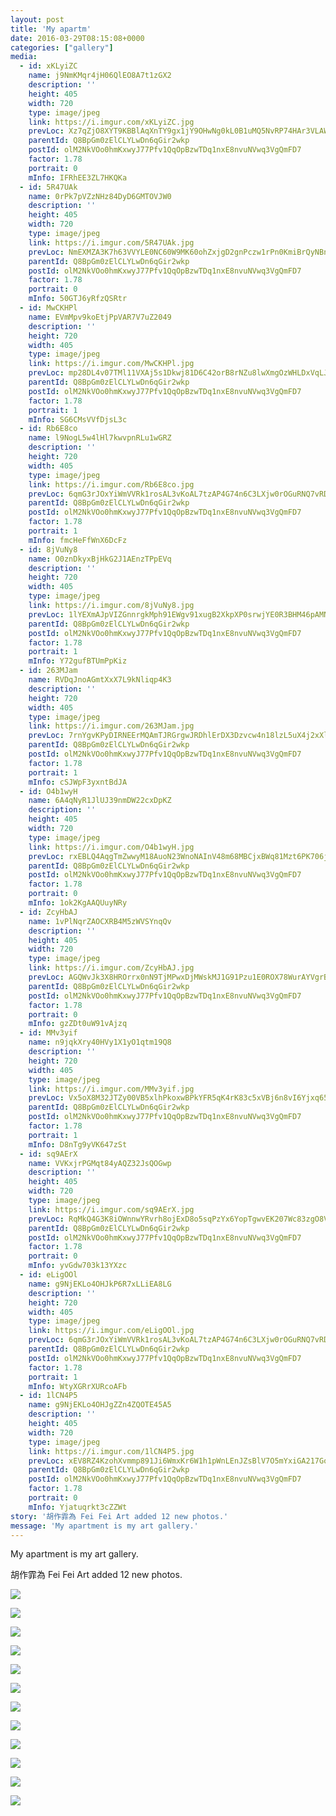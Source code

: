 ```yaml
---
layout: post
title: 'My apartm' 
date: 2016-03-29T08:15:08+0000 
categories: ["gallery"] 
media:
  - id: xKLyiZC
    name: j9NmKMqr4jH06QlEO8A7t1zGX2
    description: ''   
    height: 405
    width: 720
    type: image/jpeg
    link: https://i.imgur.com/xKLyiZC.jpg
    prevLoc: Xz7qZjO8XYT9KBBlAqXnTY9gx1jY9OHwNg0kL0B1uMQ5NvRP74HAr3VLAWAvILn2mlOQzyIRo7A4P193U3MvKDL3vXf8OOE5YZ60SvyY7KODgZCYlRPn48MYuAzkvpywn2cR601pGygPTYW1xGlOnLS8Zqj9VpoGuYq2lQLkVETNPER14NX3T5LXonLvYos1zyJ3z9gRtJOYwAJRqDImrGnmDkQJu5DQlgN8K1c3jvyBxE3oTOK6x3vAwQTpD41KENv
    parentId: Q8BpGm0zElCLYLwDn6qGir2wkp
    postId: olM2NkVOo0hmKxwyJ77Pfv1QqOpBzwTDq1nxE8nvuNVwq3VgQmFD7
    factor: 1.78
    portrait: 0
    mInfo: IFRhEE3ZL7HKQKa
  - id: 5R47UAk
    name: 0rPk7pVZzNHz84DyD6GMTOVJW0
    description: ''   
    height: 405
    width: 720
    type: image/jpeg
    link: https://i.imgur.com/5R47UAk.jpg
    prevLoc: NmEXMZA3K7h63VVYLE0NC60W9MK60ohZxjgD2gnPczw1rPn0KmiBrQyNBnB4CoRNpqgx5wC3ARx6K9qMflZ0W6qp1lUZLGWVXBE3tkzg5w59x0TJBNwq6PVyCyXlK45P5qt8z5WW5RmyUv8OkzXKnOhELQXx93vvUQMnGQ2WzZiRg5NAVOLGhBDgBRLQDrUWKrqLGKZ5Iq7K4j9zNAfO9vADrLwYsy80ExDlXPCzGGVELzRAhxEVZEwJA0FJrK
    parentId: Q8BpGm0zElCLYLwDn6qGir2wkp
    postId: olM2NkVOo0hmKxwyJ77Pfv1QqOpBzwTDq1nxE8nvuNVwq3VgQmFD7
    factor: 1.78
    portrait: 0
    mInfo: 50GTJ6yRfzQSRtr
  - id: MwCKHPl
    name: EVmMpv9koEtjPpVAR7V7uZ2049
    description: ''   
    height: 720
    width: 405
    type: image/jpeg
    link: https://i.imgur.com/MwCKHPl.jpg
    prevLoc: mp28DL4v07TMl11VXAj5s1Dkwj81D6C42orB8rNZu8lwXmgOzWHLDxVqLJLEcOm27Dw54Mhx5wlOM1z9cJ3Wo0M19rIDmVVQoV93cylOExNB73UNZMGg9MMAC6A7oJvLnVcRvKwjlAp2T5VPZByXL3FLqEnjVAR6T9QglXwwYvSOoZ014rr7hZOG9BZR2pHR8YkvGzz8h7KBNjqg0VfN9N9wngGES1Nx7NkzwDfXYBPAn0JWHgk2Mzq2WntqoE4pANLB
    parentId: Q8BpGm0zElCLYLwDn6qGir2wkp
    postId: olM2NkVOo0hmKxwyJ77Pfv1QqOpBzwTDq1nxE8nvuNVwq3VgQmFD7
    factor: 1.78
    portrait: 1
    mInfo: SG6CMsVVfDjsL3c
  - id: Rb6E8co
    name: l9NogL5w4lHl7kwvpnRLu1wGRZ
    description: ''   
    height: 720
    width: 405
    type: image/jpeg
    link: https://i.imgur.com/Rb6E8co.jpg
    prevLoc: 6qmG3rJOxYiWmVVRk1rosAL3vKoAL7tzAP4G74n6C3LXjw0rOGuRNQ7vRDR4tOx89RWorNhqAGMPVR6ES8NQorX9gMcPVJzNkmD1cg60WPOLRNCmGw7N2jO3HpVwAmxLWLcQWll6Y7jptMzPY7rVRNTPMN5pBx5miymq9E88zlf5KZA8E44qsVmAOJVBpGfyQyDPVwz0sjVBpBjOnoFB3K0nYxWDu3lg71gznltWZB0KJppxF1Z4MWE4QlU9loEQ9ArP
    parentId: Q8BpGm0zElCLYLwDn6qGir2wkp
    postId: olM2NkVOo0hmKxwyJ77Pfv1QqOpBzwTDq1nxE8nvuNVwq3VgQmFD7
    factor: 1.78
    portrait: 1
    mInfo: fmcHeFfWnX6DcFz
  - id: 8jVuNy8
    name: O0znDkyxBjHkG2J1AEnzTPpEVq
    description: ''   
    height: 720
    width: 405
    type: image/jpeg
    link: https://i.imgur.com/8jVuNy8.jpg
    prevLoc: 1lYEXmAJpVIZGnnrgkMph91EWgv91xugB2XkpXP0srwjYE0R3BHM46pAMNMRcE0LxR73BwcYwn2m0ABqf1JwkDZ3XYi4k2ZYMQrnspEN2Kl83LF5Gpvmg8Ywc8wwRlZMB7h2LXQEK5JRFpx6qOxn7wclZ5EwA5AluMDOyzGzLwUxDWMnwPDJSlyAnWkpKDHDW3wgqjMNS8Zqpm9gPQu5Q8DXlP3OTjylVJ6lQZSvow32EqkYTVOP9YY081SmAN8YP
    parentId: Q8BpGm0zElCLYLwDn6qGir2wkp
    postId: olM2NkVOo0hmKxwyJ77Pfv1QqOpBzwTDq1nxE8nvuNVwq3VgQmFD7
    factor: 1.78
    portrait: 1
    mInfo: Y72gufBTUmPpKiz
  - id: 263MJam
    name: RVDqJnoAGmtXxX7L9kNliqp4K3
    description: ''   
    height: 720
    width: 405
    type: image/jpeg
    link: https://i.imgur.com/263MJam.jpg
    prevLoc: 7rnYgvKPyDIRNEErMQAmTJRGrgwJRDhlErDX3Dzvcw4n18lzL5uX4j2xXlXnIREAGqyY1VuZO4KXAvJph4voMzNMwJf124oWzPRrfDoE0mlz62fg57ZBRDzBtvwkjZ3DkDtABNwkWPvouv6ZlJYGrBILP9A9BprMuLv0oVpp6PCVgEALw22NFRrNWBRNgyIqpKY2k3z4IxzyqwQGWktLW1B4jl9DhAogwLz2pOSDVX8yq2MmIzgW02mWRLhjlZRJEQGj
    parentId: Q8BpGm0zElCLYLwDn6qGir2wkp
    postId: olM2NkVOo0hmKxwyJ77Pfv1QqOpBzwTDq1nxE8nvuNVwq3VgQmFD7
    factor: 1.78
    portrait: 1
    mInfo: cSJWpF3yxntBdJA
  - id: O4b1wyH
    name: 6A4qNyR1JlUJ39nmDW22cxDpKZ
    description: ''   
    height: 405
    width: 720
    type: image/jpeg
    link: https://i.imgur.com/O4b1wyH.jpg
    prevLoc: rxEBLQ4AqgTmZwwyM18AuoN23WnoNAInV48m68MBCjxBWq81Mzt6PK706j65uvOLNyQqAlT769yJK4k8SDl7pr3qrKFoEDlJlo47i13DpENmZQhLnN64zYJVhloOo1DxY3FpV7qNR7ZguNOZBp6mWgHkgO3wgkkohOKmg8ppRVsR2W8pOooVuklP5NkPPGiV7V9xmnYyUoQy1GzBQPu636zGxvV6CKmPrZ52M0c9Ywvn6G6GfJ0DWQoDEzcnXpDVBpmq
    parentId: Q8BpGm0zElCLYLwDn6qGir2wkp
    postId: olM2NkVOo0hmKxwyJ77Pfv1QqOpBzwTDq1nxE8nvuNVwq3VgQmFD7
    factor: 1.78
    portrait: 0
    mInfo: 1ok2KgAAQUuyNRy
  - id: ZcyHbAJ
    name: 1vPlNqrZAOCXRB4M5zWVSYnqQv
    description: ''   
    height: 405
    width: 720
    type: image/jpeg
    link: https://i.imgur.com/ZcyHbAJ.jpg
    prevLoc: AGQWvJk3X8HROrrx0nN9TjMPwxDjMWskMJ1G91Pzu1E0ROX78WurAYVgrBrMiLXW9E4AwgIDZk6g5PW7Sy3q86op16tE06VGyEM6tXPAKmpOmlHXryRQplrDHrR5RAGgA8c3kqvqZKEwfxK8D2AXDPsAPEkz0RV3h186PANNjrHNgD2Kk33jSvLk0Xv3yls7KWkOgwDBTm9LxOjRvZSrk8lzRzLqfB7DQk871gIB646DWMDZsmZPKpgPqMc5kP5P0rKo
    parentId: Q8BpGm0zElCLYLwDn6qGir2wkp
    postId: olM2NkVOo0hmKxwyJ77Pfv1QqOpBzwTDq1nxE8nvuNVwq3VgQmFD7
    factor: 1.78
    portrait: 0
    mInfo: gzZDt0uW91vAjzq
  - id: MMv3yif
    name: n9jqkXry40HVy1X1yO1qtm19Q8
    description: ''   
    height: 720
    width: 405
    type: image/jpeg
    link: https://i.imgur.com/MMv3yif.jpg
    prevLoc: Vx5oX8M32JTZy00VB5xlhPkoxwBPkYFR5qK4rK83c5xVBj6n8vI6Yjxq656Du2nXZNjB4WTy3RLnGEXmtWXB1ERJrQSGkB6n2RLASro82VzJEqFXGMg2xj3KHAZn5LN6k3hvnDpy3Bn2s5kLGmDNwMCRK9Z7E29BC0Vj4w33mqCvJGKr977RFEVAxkEA9rTwWollB2zVSN34M42pl4IAjoz6r6LAUrVjAAjqW7TJEXv0qPvAhr1XNV4XRKIKwRYKZ4OB
    parentId: Q8BpGm0zElCLYLwDn6qGir2wkp
    postId: olM2NkVOo0hmKxwyJ77Pfv1QqOpBzwTDq1nxE8nvuNVwq3VgQmFD7
    factor: 1.78
    portrait: 1
    mInfo: D8nTg9yVK647zSt
  - id: sq9AErX
    name: VVKxjrPGMqt84yAQZ32JsQOGwp
    description: ''   
    height: 405
    width: 720
    type: image/jpeg
    link: https://i.imgur.com/sq9AErX.jpg
    prevLoc: RqMkQ4G3K8iOWnnwYRvrh8ojExD8o5sqPzYx6YopTgwvEK207Wc83zgO8V86IjyKoWPLkDTRyGXlvm9ZU78rxE69zyS1YEAVZJR6HlRQ8P6BxMIVrxkl2yYxcLlNlgDAWmsxL7JKnZkns30xmgvW4ntpgkVmX8OJSD4r2RXXEqfqzN4Oo33WFRympWRmWNCx3LZ1EJ1EUwnYK0EY4ohBr8GXpyBLTRGK4GZWMPtR3wQGWNAmTgM5NjJ5rpt5z755OXAj
    parentId: Q8BpGm0zElCLYLwDn6qGir2wkp
    postId: olM2NkVOo0hmKxwyJ77Pfv1QqOpBzwTDq1nxE8nvuNVwq3VgQmFD7
    factor: 1.78
    portrait: 0
    mInfo: yvGdw703k13YXzc
  - id: eLigOOl
    name: g9NjEKLo4OHJkP6R7xLLiEA8LG
    description: ''   
    height: 720
    width: 405
    type: image/jpeg
    link: https://i.imgur.com/eLigOOl.jpg
    prevLoc: 6qmG3rJOxYiWmVVRk1rosAL3vKoAL7tzAP4G74n6C3LXjw0rOGuRNQ7vRDR4tOx89RWorNhqAGMPVR6ES8NQojp225CPVMGB0E4VSg60WPOZZjcmwpo8yNQqipVAV429PpfQ3EREw7kxcDNEY5nOqmUPQZEm0Lyjiymq9E88zlf5KZA8E44qsVmAOJVBwoTNvXvm0725Tj13r5ryPZSBPY5YRX0AhXRwLn44yEiOPqzYNWj8i1Z4MWE4QlU9Yw532L6o
    parentId: Q8BpGm0zElCLYLwDn6qGir2wkp
    postId: olM2NkVOo0hmKxwyJ77Pfv1QqOpBzwTDq1nxE8nvuNVwq3VgQmFD7
    factor: 1.78
    portrait: 1
    mInfo: WtyXGRrXURcoAFb
  - id: 1lCN4P5
    name: g9NjEKLo4OHJgZZn4ZQOTE45A5
    description: ''   
    height: 405
    width: 720
    type: image/jpeg
    link: https://i.imgur.com/1lCN4P5.jpg
    prevLoc: xEV8RZ4KzohXvmmp891Ji6WmxKr6W1h1pWnLEnJZsBlV7O5mYxiGA217GoGnIgN5OBE3Dpi23mkMy4LpuBJNzm6DWYux4RMox7m8sDlWL5z0wBSwoNK2AJV6ImBrA84Rx6fzxrK7Qm02HJQL8wo53NULM4DDp91ktQZ2Xo88GwhPEJ41kXXmUWX4RBW6J4cPB9X2pPDBU8K6n2m0zVirAPDvVkm0FJBXnoKPgpsGAPLBkqzwCovVjEYV1kto3WLn7NYD
    parentId: Q8BpGm0zElCLYLwDn6qGir2wkp
    postId: olM2NkVOo0hmKxwyJ77Pfv1QqOpBzwTDq1nxE8nvuNVwq3VgQmFD7
    factor: 1.78
    portrait: 0
    mInfo: Yjatuqrkt3cZZWt
story: '胡作霏為 Fei Fei Art added 12 new photos.'  
message: 'My apartment is my art gallery.'  
---
```


My apartment is my art gallery.
 
 
[//]: #story:
胡作霏為 Fei Fei Art added 12 new photos.


[//]: #media:  
<a href="https://i.imgur.com/xKLyiZC.jpg"><img class="postImage" src="https://i.imgur.com/xKLyiZCh.jpg" />  
</a>    


<a href="https://i.imgur.com/5R47UAk.jpg"><img class="postImage" src="https://i.imgur.com/5R47UAkh.jpg" />  
</a>    


<a href="https://i.imgur.com/MwCKHPl.jpg"><img class="postImage" src="https://i.imgur.com/MwCKHPlh.jpg" />  
</a>    


<a href="https://i.imgur.com/Rb6E8co.jpg"><img class="postImage" src="https://i.imgur.com/Rb6E8coh.jpg" />  
</a>    


<a href="https://i.imgur.com/8jVuNy8.jpg"><img class="postImage" src="https://i.imgur.com/8jVuNy8h.jpg" />  
</a>    


<a href="https://i.imgur.com/263MJam.jpg"><img class="postImage" src="https://i.imgur.com/263MJamh.jpg" />  
</a>    


<a href="https://i.imgur.com/O4b1wyH.jpg"><img class="postImage" src="https://i.imgur.com/O4b1wyHh.jpg" />  
</a>    


<a href="https://i.imgur.com/ZcyHbAJ.jpg"><img class="postImage" src="https://i.imgur.com/ZcyHbAJh.jpg" />  
</a>    


<a href="https://i.imgur.com/MMv3yif.jpg"><img class="postImage" src="https://i.imgur.com/MMv3yifh.jpg" />  
</a>    


<a href="https://i.imgur.com/sq9AErX.jpg"><img class="postImage" src="https://i.imgur.com/sq9AErXh.jpg" />  
</a>    


<a href="https://i.imgur.com/eLigOOl.jpg"><img class="postImage" src="https://i.imgur.com/eLigOOlh.jpg" />  
</a>    


<a href="https://i.imgur.com/1lCN4P5.jpg"><img class="postImage" src="https://i.imgur.com/1lCN4P5h.jpg" />  
</a>   
